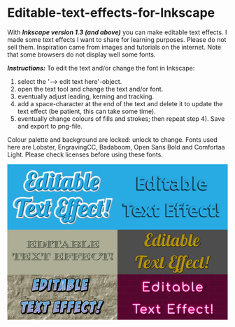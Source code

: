 # Editable-text-effects-for-Inkscape

With ***Inkscape version 1.3 (and above)*** you can make editable text effects.
I made some text effects I want to share for learning purposes. Please do not sell them. 
Inspiration came from images and tutorials on the internet.
Note that some browsers do not display well some fonts.

***Instructions:***
To edit the text and/or change the font in Inkscape:
  1) select the '--> edit text here'-object.
  2) open the text tool and change the text and/or font.
  3) eventually adjust leading, kerning and tracking.
  4) add a space-character at the end of the text and delete it to update the text effect (be patient, this can take some time).
  5) eventually change colours of fills and strokes; then repeat step 4).
Save and export to png-file.

Colour palette and background are locked: unlock to change.
Fonts used here are Lobster, EngravingCC, Badaboom, Open Sans Bold and Comfortaa Light. Please check licenses before using these fonts.

![Editable text effects.jpg](https://github.com/RaffertyR/Editable-text-effects-for-Inkscape/blob/main/Editable%20text%20effects.jpg)
